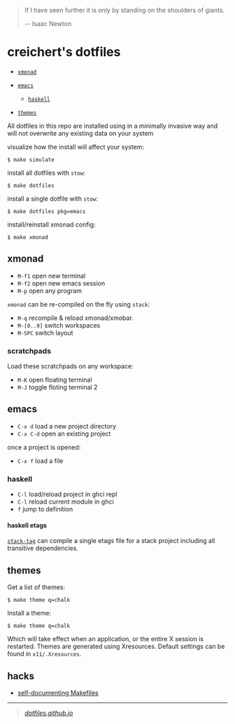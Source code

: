 
> If I have seen further it is only by standing on the shoulders of giants.
>
> -- Isaac Newton

# creichert's dotfiles

- [`xmonad`](#xmonad)
- [`emacs`](#emacs)

  - [`haskell`](#haskell)

- [`themes`](#themes)

All dotfiles in this repo are installed using in a minimally invasive way
and will not overwrite any existing data on your system

visualize how the install will affect your system:

    $ make simulate

install all dotfiles with `stow`:

    $ make dotfiles

install a single dotfile with `stow`:

    $ make dotfiles pkg=emacs

install/reinstall xmonad config:

    $ make xmonad

## xmonad

- `M-f1` open new terminal
- `M-f2` open new emacs session
- `M-p`  open any program

`xmonad` can be re-compiled on the fly using `stack`:

- `M-q` recompile & reload xmonad/xmobar.
- `M-[0..9]` switch workspaces
- `M-SPC` switch layout

### scratchpads

Load these scratchpads on any workspace:

- `M-K` open floating terminal
- `M-J` toggle floting terminal 2

## emacs

- `C-x d` load a new project directory
- `C-x C-d` open an existing project

once a project is opened:
- `C-x f` load a file

### haskell

- `C-l` load/reload project in ghci repl
- `C-l` reload current module in ghci
- `f` jump to definition

#### haskell etags

[`stack-tag`](https://github.com/creichert/stack-tag) can compile a
single etags file for a stack project including all transitive
dependencies.


## themes

Get a list of themes:

    $ make theme q=chalk

Install a theme:

    $ make theme q=chalk

Which will take effect when an application, or the entire X session is
restarted. Themes are generated using Xresources. Default settings can be
found in `x11/.Xresources`.


## hacks

- [self-documenting Makefiles](docs/self-documenting-makefiles.md)

---

> [_dotfiles.github.io_](https://dotfiles.github.io/)
